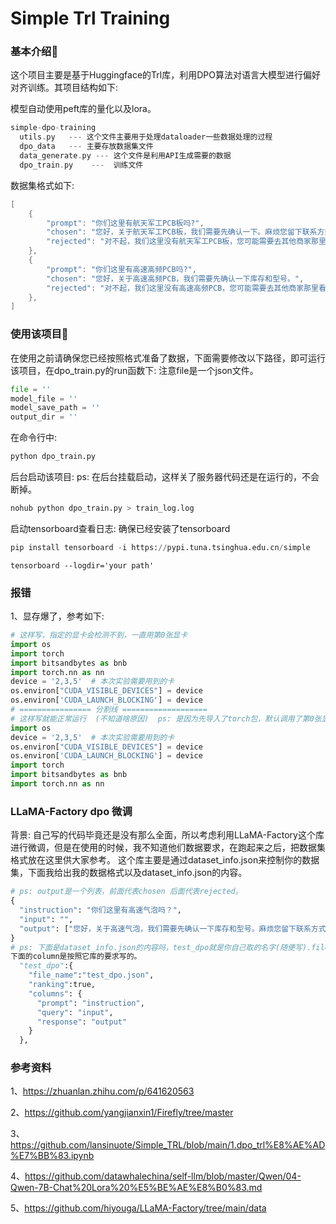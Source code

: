 # Simple Trl Training

### 基本介绍👋

这个项目主要是基于Huggingface的Trl库，利用DPO算法对语言大模型进行偏好对齐训练。其项目结构如下:

模型自动使用peft库的量化以及lora。

```c++
simple-dpo-training
  utils.py   --- 这个文件主要用于处理dataloader一些数据处理的过程
  dpo_data   --- 主要存放数据集文件
  data_generate.py --- 这个文件是利用API生成需要的数据
  dpo_train.py    ---  训练文件
```

数据集格式如下:

```c++
[
    {
        "prompt": "你们这里有航天军工PCB板吗?",
        "chosen": "您好，关于航天军工PCB板，我们需要先确认一下。麻烦您留下联系方式。",
        "rejected": "对不起，我们这里没有航天军工PCB板，您可能需要去其他商家那里看看。"
    },
    {
        "prompt": "你们这里有高速高频PCB吗?",
        "chosen": "您好，关于高速高频PCB，我们需要先确认一下库存和型号。",
        "rejected": "对不起，我们这里没有高速高频PCB，您可能需要去其他商家那里看看。"
    },
]
```

### 使用该项目🤗

在使用之前请确保您已经按照格式准备了数据，下面需要修改以下路径，即可运行该项目，在dpo_train.py的run函数下: 注意file是一个json文件。

```python
file = ''
model_file = ''
model_save_path = ''
output_dir = ''
```

在命令行中:

```python
python dpo_train.py
```

后台启动该项目:
ps: 在后台挂载启动，这样关了服务器代码还是在运行的，不会断掉。
```python
nohub python dpo_train.py > train_log.log
```

启动tensorboard查看日志: 确保已经安装了tensorboard

```python
pip install tensorboard -i https://pypi.tuna.tsinghua.edu.cn/simple
```

```
tensorboard --logdir='your path'
```
### 报错
1、显存爆了，参考如下:
```python
# 这样写，指定的显卡会检测不到，一直用第0张显卡
import os
import torch
import bitsandbytes as bnb
import torch.nn as nn
device = '2,3,5'  # 本次实验需要用到的卡
os.environ["CUDA_VISIBLE_DEVICES"] = device
os.environ['CUDA_LAUNCH_BLOCKING'] = device
# ================ 分割线 ===================
# 这样写就能正常运行  (不知道啥原因)  ps: 是因为先导入了torch包，默认调用了第0张显卡，把torch放后面即可。
import os
device = '2,3,5'  # 本次实验需要用到的卡
os.environ["CUDA_VISIBLE_DEVICES"] = device
os.environ['CUDA_LAUNCH_BLOCKING'] = device
import torch
import bitsandbytes as bnb
import torch.nn as nn
```
### LLaMA-Factory dpo 微调
背景: 自己写的代码毕竟还是没有那么全面，所以考虑利用LLaMA-Factory这个库进行微调，但是在使用的时候，我不知道他们数据要求，在跑起来之后，把数据集格式放在这里供大家参考。
这个库主要是通过dataset_info.json来控制你的数据集，下面我给出我的数据格式以及dataset_info.json的内容。
```python
# ps: output是一个列表，前面代表chosen 后面代表rejected。
{
  "instruction": "你们这里有高速气泡吗？",
  "input": "",
  "output": ["您好，关于高速气泡，我们需要先确认一下库存和型号。麻烦您留下联系方式，稍后我们的客服会给您回电确认。", "对不起，我们这里没有高速气泡，您可能需要去其他商家那里看看。"]
}
# ps: 下面是dataset_info.json的内容吗，test_dpo就是你自己取的名字(随便写).file_name我一般把数据放在它这个库的data文件夹下面，注意要ranking等于true，它才会判断是dpo数据集。
下面的column是按照它库的要求写的。
  "test_dpo":{
    "file_name":"test_dpo.json",
    "ranking":true,
    "columns": {
      "prompt": "instruction",
      "query": "input",
      "response": "output"
    }
  },
```
### 参考资料

1、https://zhuanlan.zhihu.com/p/641620563

2、https://github.com/yangjianxin1/Firefly/tree/master

3、https://github.com/lansinuote/Simple_TRL/blob/main/1.dpo_trl%E8%AE%AD%E7%BB%83.ipynb

4、https://github.com/datawhalechina/self-llm/blob/master/Qwen/04-Qwen-7B-Chat%20Lora%20%E5%BE%AE%E8%B0%83.md

5、https://github.com/hiyouga/LLaMA-Factory/tree/main/data
